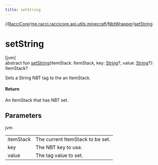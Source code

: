```yaml
---
title: setString
---
```

//[RacciCore](../../../index.html)/[me.racci.raccicore.api.utils.minecraft](../index.html)/[NbtWrapper](index.html)/[setString](set-string.html)



# setString



[jvm]\
abstract fun [setString](set-string.html)(itemStack: ItemStack, key: [String](https://kotlinlang.org/api/latest/jvm/stdlib/kotlin/-string/index.html)?, value: [String](https://kotlinlang.org/api/latest/jvm/stdlib/kotlin/-string/index.html)?): ItemStack?



Sets a String NBT tag to the an ItemStack.



#### Return



An ItemStack that has NBT set.



## Parameters


jvm

| | |
|---|---|
| itemStack | The current ItemStack to be set. |
| key | The NBT key to use. |
| value | The tag value to set. |





